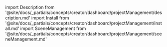 import Description from '@site/docs/_partials/concepts/creator/dashboard/projectManagement/description.md'
import Install from '@site/docs/_partials/concepts/creator/dashboard/projectManagement/install.md'
import SceneManagement from '@site/docs/_partials/concepts/creator/dashboard/projectManagement/sceneManagement.md'

<Description />
<Install />
<SceneManagement />

